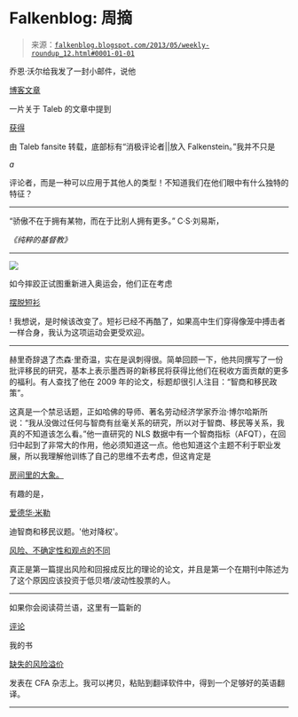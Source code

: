 <!--yml

category: 未分类

date: 2024-05-12 20:06:06

-->

# Falkenblog: 周摘

> 来源：[`falkenblog.blogspot.com/2013/05/weekly-roundup_12.html#0001-01-01`](http://falkenblog.blogspot.com/2013/05/weekly-roundup_12.html#0001-01-01)

乔恩·沃尔给我发了一封小邮件，说他

[博客文章](http://quixoticfinance.com/false-prophet-nostradamus-and-the-financial-crisis/)

一片关于 Taleb 的文章中提到

[获得](http://www.blackswanreport.com/blog/2013/05/false-prophet-nostradamus-and-the-financial-crisis-quixotic-finance/)

由 Taleb fansite 转载，底部标有“消极评论者||放入 Falkenstein。”我并不只是

*a*

评论者，而是一种可以应用于其他人的类型！不知道我们在他们眼中有什么独特的特征？

**************************************************

“骄傲不在于拥有某物，而在于比别人拥有更多。” C·S·刘易斯，

*《纯粹的基督教》*

****************************************

![](https://blogger.googleusercontent.com/img/b/R29vZ2xl/AVvXsEgCDCpfiheWG-VhQLtEhx-QdKUAXy7QKjXXE0rI7tsSWcZWnZttkJxxKt4RMd6XXpPYJhd-d7sgpp3vigDG4crFu_CtIZE6hxJTIWyM5Cdtrj2ISDWK6E7CETixHbJ_ZQ9zuqwEvg/s1600/jantzenrpw.jpg)

如今摔跤正试图重新进入奥运会，他们正在考虑

[摆脱短衫](http://www.examiner.com/article/fila-seeks-adding-women-s-weight-classes-shirtless-greco-grapplers-for-olympics)

! 我想说，是时候该改变了。短衫已经不再酷了，如果高中生们穿得像笼中搏击者一样合身，我认为这项运动会更受欢迎。

******************************************

赫里奇辞退了杰森·里奇温，实在是讽刺得很。简单回顾一下，他共同撰写了一份批评移民的研究，基本上表示墨西哥的新移民将获得比他们在税收方面贡献的更多的福利。有人查找了他在 2009 年的论文，标题却很引人注目：“智商和移民政策”。

这真是一个禁忌话题，正如哈佛的导师、著名劳动经济学家乔治·博尔哈斯所说：“我从没做过任何与智商有丝毫关系的研究，所以对于智商、移民等关系，我真的不知道该怎么看。”他一直研究的 NLS 数据中有一个智商指标（AFQT），在回归中起到了非常大的作用，他必须知道这一点。他也知道这个主题不利于职业发展，所以我理解他训练了自己的思维不去考虑，但这肯定是

[房间里的大象。](http://en.wikipedia.org/wiki/Elephant_in_the_room)

有趣的是，

[爱德华·米勒](http://en.wikipedia.org/wiki/Edward_M._Miller)

迪智商和移民议题。'他对降权'。

[风险、不确定性和观点的不同](http://onlinelibrary.wiley.com/doi/10.1111/j.1540-6261.1977.tb03317.x/abstract)

真正是第一篇提出风险和回报成反比的理论的论文，并且是第一个在期刊中陈述为了这个原因应该投资于低贝塔/波动性股票的人。

******************************

如果你会阅读荷兰语，这里有一篇新的

[评论](http://www.vbabeleggingsprofessionals.nl/file.php?629.b92354aec7e9f9c34a4bd36ebcd6d8fcba93cb27)

我的书

[缺失的风险溢价](http://www.amazon.com/The-Missing-Risk-Premium-Volatility/dp/1470110970/ref=as_li_tf_mfw?&linkCode=wey&tag=falkenblog-20)

发表在 CFA 杂志上。我可以拷贝，粘贴到翻译软件中，得到一个足够好的英语翻译。

******************************

